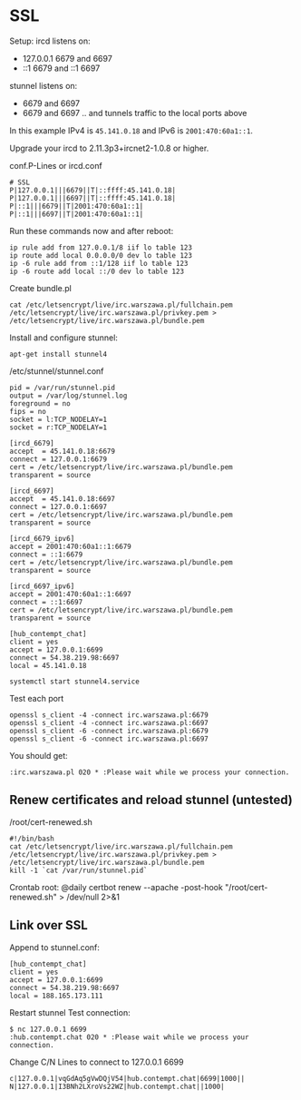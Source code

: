 # SSL
Setup:
ircd listens on:
* 127.0.0.1 6679 and 6697
* ::1 6679 and ::1 6697

stunnel listens on:
* <your-external-ipv4> 6679 and 6697
* <your-external-ipv6> 6679 and 6697
.. and tunnels traffic to the local ports above

In this example IPv4 is `45.141.0.18` and IPv6 is `2001:470:60a1::1`.

Upgrade your ircd to 2.11.3p3+ircnet2-1.0.8 or higher.

conf.P-Lines or ircd.conf
```
# SSL
P|127.0.0.1|||6679||T|::ffff:45.141.0.18|
P|127.0.0.1|||6697||T|::ffff:45.141.0.18|
P|::1|||6679||T|2001:470:60a1::1|
P|::1|||6697||T|2001:470:60a1::1|
```

Run these commands now and after reboot:
```
ip rule add from 127.0.0.1/8 iif lo table 123
ip route add local 0.0.0.0/0 dev lo table 123
ip -6 rule add from ::1/128 iif lo table 123
ip -6 route add local ::/0 dev lo table 123
```

Create bundle.pl
```
cat /etc/letsencrypt/live/irc.warszawa.pl/fullchain.pem /etc/letsencrypt/live/irc.warszawa.pl/privkey.pem > /etc/letsencrypt/live/irc.warszawa.pl/bundle.pem 
```

Install and configure stunnel:
```
apt-get install stunnel4
```

/etc/stunnel/stunnel.conf
```
pid = /var/run/stunnel.pid
output = /var/log/stunnel.log
foreground = no
fips = no
socket = l:TCP_NODELAY=1
socket = r:TCP_NODELAY=1

[ircd_6679]
accept  = 45.141.0.18:6679
connect = 127.0.0.1:6679
cert = /etc/letsencrypt/live/irc.warszawa.pl/bundle.pem
transparent = source

[ircd_6697]
accept  = 45.141.0.18:6697
connect = 127.0.0.1:6697
cert = /etc/letsencrypt/live/irc.warszawa.pl/bundle.pem
transparent = source

[ircd_6679_ipv6]
accept = 2001:470:60a1::1:6679
connect = ::1:6679
cert = /etc/letsencrypt/live/irc.warszawa.pl/bundle.pem
transparent = source

[ircd_6697_ipv6]
accept = 2001:470:60a1::1:6697
connect = ::1:6697
cert = /etc/letsencrypt/live/irc.warszawa.pl/bundle.pem
transparent = source

[hub_contempt_chat]
client = yes
accept = 127.0.0.1:6699
connect = 54.38.219.98:6697
local = 45.141.0.18
```

```
systemctl start stunnel4.service
```

Test each port
```
openssl s_client -4 -connect irc.warszawa.pl:6679
openssl s_client -4 -connect irc.warszawa.pl:6697
openssl s_client -6 -connect irc.warszawa.pl:6679
openssl s_client -6 -connect irc.warszawa.pl:6697
```
You should get:
```
:irc.warszawa.pl 020 * :Please wait while we process your connection.
```

## Renew certificates and reload stunnel (untested)
/root/cert-renewed.sh
```
#!/bin/bash
cat /etc/letsencrypt/live/irc.warszawa.pl/fullchain.pem /etc/letsencrypt/live/irc.warszawa.pl/privkey.pem > /etc/letsencrypt/live/irc.warszawa.pl/bundle.pem
kill -1 `cat /var/run/stunnel.pid`
```

Crontab root:
@daily certbot renew --apache -post-hook "/root/cert-renewed.sh" > /dev/null 2>&1

## Link over SSL
Append to stunnel.conf:
```
[hub_contempt_chat]
client = yes
accept = 127.0.0.1:6699
connect = 54.38.219.98:6697
local = 188.165.173.111
```

Restart stunnel
Test connection:
```
$ nc 127.0.0.1 6699
:hub.contempt.chat 020 * :Please wait while we process your connection.
```

Change C/N Lines to connect to 127.0.0.1 6699
```
c|127.0.0.1|vqGdAq5gVwDQjV54|hub.contempt.chat|6699|1000||
N|127.0.0.1|I3BNh2LXroVs22WZ|hub.contempt.chat||1000|

```
